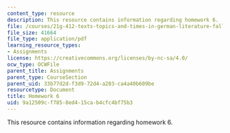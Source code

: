 ```yaml
---
content_type: resource
description: This resource contains information regarding homework 6.
file: /courses/21g-412-texts-topics-and-times-in-german-literature-fall-2009/9a12509cf7858ed415cab4cfc4bf75b3_MIT21G_412F09_hw06.pdf
file_size: 41664
file_type: application/pdf
learning_resource_types:
- Assignments
license: https://creativecommons.org/licenses/by-nc-sa/4.0/
ocw_type: OCWFile
parent_title: Assignments
parent_type: CourseSection
parent_uid: 33b77d2d-f3d9-72d4-a203-ca4a40b609be
resourcetype: Document
title: Homework 6
uid: 9a12509c-f785-8ed4-15ca-b4cfc4bf75b3
---
```

This resource contains information regarding homework 6.
